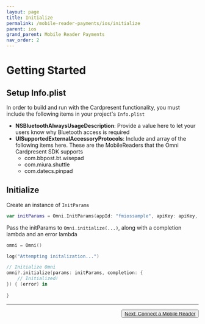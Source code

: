 ```yaml
---
layout: page
title: Initialize
permalink: /mobile-reader-payments/ios/initialize
parent: ios
grand_parent: Mobile Reader Payments
nav_order: 2
---
```


# Getting Started

## Setup Info.plist
In order to build and run with the Cardpresent functionality, you must include the following items in your project's `Info.plist`

* **NSBluetoothAlwaysUsageDescription**: Provide a value here to let your users know why Bluetooth access is required
* **UISupportedExternalAccessoryProtocols**: Include and array of the following items here. These are the MobileReaders that the Omni Cardpresent SDK supports
	* com.bbpost.bt.wisepad
	* com.miura.shuttle
	* com.datecs.pinpad

## Initialize

Create an instance of `InitParams`

```swift
var initParams = Omni.InitParams(appId: "fmiossample", apiKey: apiKey, environment: Environment.DEV)
```

Pass the initParams to `Omni.initialize(...)`, along with a completion lambda and an error lambda

```swift
omni = Omni()

log("Attempting initalization...")

// Initialize Omni
omni?.initialize(params: initParams, completion: {
	// Initialized! 
}) { (error) in
	
}
```

---

<button type="button" name="button" class="btn" style="float: right;">
<a href="/mobile-reader-payments/ios/connect-reader/">Next: Connect a Mobile Reader</a>
</button>

<div style="margin-bottom: 10%"> </div>